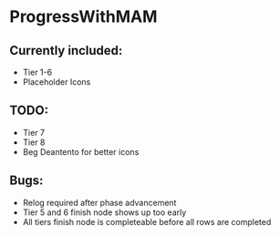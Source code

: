 # ProgressWithMAM

## Currently included:

* Tier 1-6
* Placeholder Icons

## TODO:

* Tier 7
* Tier 8
* Beg Deantento for better icons

## Bugs:

* Relog required after phase advancement
* Tier 5 and 6 finish node shows up too early
* All tiers finish node is completeable before all rows are completed